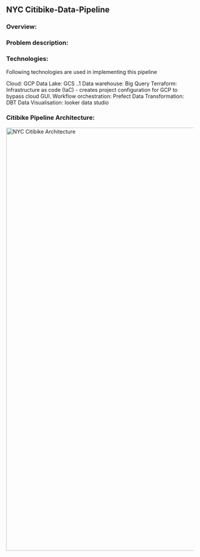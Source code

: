 ## NYC Citibike-Data-Pipeline

### Overview:



### Problem description:




### Technologies:

Following technologies are used in implementing this pipeline

Cloud: GCP 
    Data Lake: GCS 
    ..1 Data warehouse: Big Query
Terraform: Infrastructure as code (IaC) - creates project configuration for GCP to bypass cloud GUI.
Workflow orchestration: Prefect
Data Transformation: DBT
Data Visualisation: looker data studio


### Citibike Pipeline Architecture:

<img width="1135" alt="NYC Citibike Architecture" src="https://user-images.githubusercontent.com/10378935/229427753-8279653b-5eb4-43d5-87c3-1d31d6383914.png">


